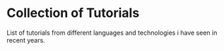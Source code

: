 # Collection of Tutorials

List of tutorials from different languages and technologies i have seen in recent years.
